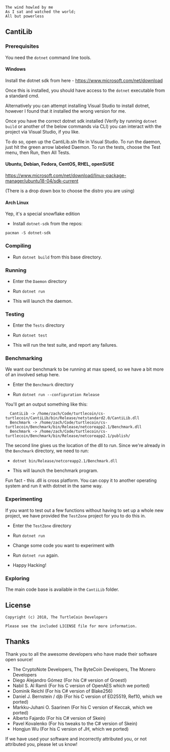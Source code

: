 ```
The wind howled by me
As I sat and watched the world;
All but powerless
```

## CantiLib

### Prerequisites

You need the `dotnet` command line tools.

#### Windows

Install the dotnet sdk from here - https://www.microsoft.com/net/download

Once this is installed, you should have access to the `dotnet` executable from a standard cmd.

Alternatively you can attempt installing Visual Studio to install dotnet, however I found that it installed the wrong version for me.

Once you have the correct dotnet sdk installed (Verify by running `dotnet build` or another of the below commands via CLI) you can interact with the project via Visual Studio, if you like.

To do so, open up the CantiLib.sln file in Visual Studio. To run the daemon, just hit the green arrow labeled Daemon. To run the tests, choose the Test menu, then Run, then All Tests.

#### Ubuntu, Debian, Fedora, CentOS, RHEL, openSUSE

https://www.microsoft.com/net/download/linux-package-manager/ubuntu18-04/sdk-current

(There is a drop down box to choose the distro you are using)

#### Arch Linux

Yep, it's a special snowflake edition

* Install `dotnet-sdk` from the repos:

`pacman -S dotnet-sdk`

### Compiling

* Run `dotnet build` from this base directory.

### Running

* Enter the `Daemon` directory

* Run `dotnet run`

* This will launch the daemon.

### Testing

* Enter the `Tests` directory

* Run `dotnet test`

* This will run the test suite, and report any failures.

### Benchmarking

We want our benchmark to be running at max speed, so we have a bit more of
an involved setup here.

* Enter the `Benchmark` directory

* Run `dotnet run --configuration Release`

You'll get an output something like this:

```
  CantiLib -> /home/zach/Code/turtlecoin/cs-turtlecoin/CantiLib/bin/Release/netstandard2.0/CantiLib.dll
  Benchmark -> /home/zach/Code/turtlecoin/cs-turtlecoin/Benchmark/bin/Release/netcoreapp2.1/Benchmark.dll
  Benchmark -> /home/zach/Code/turtlecoin/cs-turtlecoin/Benchmark/bin/Release/netcoreapp2.1/publish/
```

The second line gives us the location of the dll to run. Since we're already in the `Benchmark` directory, we need to run:

* `dotnet bin/Release/netcoreapp2.1/Benchmark.dll`

* This will launch the benchmark program.

Fun fact - this .dll is cross platform. You can copy it to another operating system and run it with dotnet in the same way.

### Experimenting

If you want to test out a few functions without having to set up a whole new
project, we have provided the `TestZone` project for you to do this in.

* Enter the `TestZone` directory

* Run `dotnet run`

* Change some code you want to experiment with

* Run `dotnet run` again.

* Happy Hacking!

### Exploring

The main code base is available in the `CantiLib` folder.

## License

```
Copyright (c) 2018, The TurtleCoin Developers

Please see the included LICENSE file for more information.
```

## Thanks

Thank you to all the awesome developers who have made their software open source!

* The CryptoNote Developers, The ByteCoin Developers, The Monero Developers
* Diego Alejandro Gómez (For his C# version of Groestl)
* Nabil S. Al Ramli (For his C version of OpenAES which we ported)
* Dominik Reichl (For his C# version of Blake256)
* Daniel J. Bernstein / djb (For his C version of ED25519, Ref10, which we ported)
* Markku-Juhani O. Saarinen (For his C version of Keccak, which we ported)
* Alberto Fajardo (For his C# version of Skein)
* Pavel Kovalenko (For his tweaks to the C# version of Skein)
* Hongjun Wu (For his C version of JH, which we ported)

If we have used your software and incorrectly attributed you, or not attributed you, please let us know!
